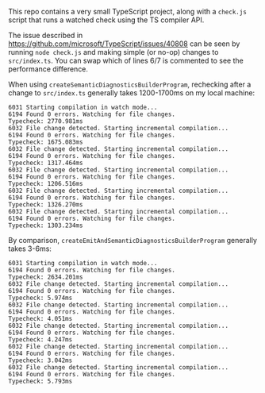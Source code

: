 This repo contains a very small TypeScript project, along with a `check.js` script that runs a watched check using the
TS compiler API.

The issue described in https://github.com/microsoft/TypeScript/issues/40808 can be seen by running `node check.js` and
making simple (or no-op) changes to `src/index.ts`. You can swap which of lines 6/7 is commented to see the performance
difference.

When using `createSemanticDiagnosticsBuilderProgram`, rechecking after a change to `src/index.ts` generally takes
1200-1700ms on my local machine:

```
6031 Starting compilation in watch mode...
6194 Found 0 errors. Watching for file changes.
Typecheck: 2770.981ms
6032 File change detected. Starting incremental compilation...
6194 Found 0 errors. Watching for file changes.
Typecheck: 1675.083ms
6032 File change detected. Starting incremental compilation...
6194 Found 0 errors. Watching for file changes.
Typecheck: 1317.464ms
6032 File change detected. Starting incremental compilation...
6194 Found 0 errors. Watching for file changes.
Typecheck: 1206.516ms
6032 File change detected. Starting incremental compilation...
6194 Found 0 errors. Watching for file changes.
Typecheck: 1326.270ms
6032 File change detected. Starting incremental compilation...
6194 Found 0 errors. Watching for file changes.
Typecheck: 1303.234ms
```

By comparison, `createEmitAndSemanticDiagnosticsBuilderProgram` generally takes 3-6ms:

```
6031 Starting compilation in watch mode...
6194 Found 0 errors. Watching for file changes.
Typecheck: 2634.201ms
6032 File change detected. Starting incremental compilation...
6194 Found 0 errors. Watching for file changes.
Typecheck: 5.974ms
6032 File change detected. Starting incremental compilation...
6194 Found 0 errors. Watching for file changes.
Typecheck: 4.051ms
6032 File change detected. Starting incremental compilation...
6194 Found 0 errors. Watching for file changes.
Typecheck: 4.247ms
6032 File change detected. Starting incremental compilation...
6194 Found 0 errors. Watching for file changes.
Typecheck: 3.042ms
6032 File change detected. Starting incremental compilation...
6194 Found 0 errors. Watching for file changes.
Typecheck: 5.793ms
```

